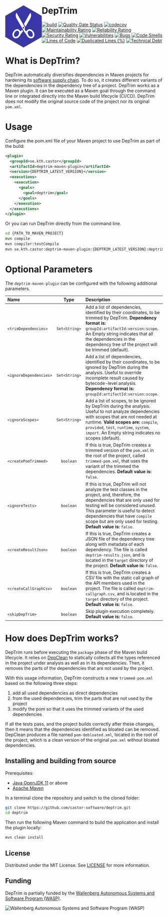 # DepTrim <img src=".img/logo.svg" align="left" height="135px" alt="DepTrim logo"/>

[![build](https://github.com/castor-software/deptrim/actions/workflows/build.yml/badge.svg)](https://github.com/castor-software/deptrim/actions/workflows/build.yml)
[![Quality Gate Status](https://sonarcloud.io/api/project_badges/measure?project=castor-software_deptrim&metric=alert_status)](https://sonarcloud.io/dashboard?id=castor-software_deptrim)
[![codecov](https://codecov.io/gh/castor-software/deptrim/branch/main/graph/badge.svg?token=L70YMFGJ4D)](https://codecov.io/gh/castor-software/deptrim)
[![Maintainability Rating](https://sonarcloud.io/api/project_badges/measure?project=castor-software_deptrim&metric=sqale_rating)](https://sonarcloud.io/dashboard?id=castor-software_deptrim)
[![Reliability Rating](https://sonarcloud.io/api/project_badges/measure?project=castor-software_deptrim&metric=reliability_rating)](https://sonarcloud.io/dashboard?id=castor-software_deptrim)
[![Security Rating](https://sonarcloud.io/api/project_badges/measure?project=castor-software_deptrim&metric=security_rating)](https://sonarcloud.io/dashboard?id=castor-software_deptrim)
[![Vulnerabilities](https://sonarcloud.io/api/project_badges/measure?project=castor-software_deptrim&metric=vulnerabilities)](https://sonarcloud.io/dashboard?id=castor-software_deptrim)
[![Bugs](https://sonarcloud.io/api/project_badges/measure?project=castor-software_deptrim&metric=bugs)](https://sonarcloud.io/dashboard?id=castor-software_deptrim)
[![Code Smells](https://sonarcloud.io/api/project_badges/measure?project=castor-software_deptrim&metric=code_smells)](https://sonarcloud.io/dashboard?id=castor-software_deptrim)
[![Lines of Code](https://sonarcloud.io/api/project_badges/measure?project=castor-software_deptrim&metric=ncloc)](https://sonarcloud.io/dashboard?id=castor-software_deptrim)
[![Duplicated Lines (%)](https://sonarcloud.io/api/project_badges/measure?project=castor-software_deptrim&metric=duplicated_lines_density)](https://sonarcloud.io/dashboard?id=castor-software_deptrim)
[![Technical Debt](https://sonarcloud.io/api/project_badges/measure?project=castor-software_deptrim&metric=sqale_index)](https://sonarcloud.io/dashboard?id=castor-software_deptrim)


# What is DepTrim?

DepTrim automatically diversifies dependencies in Maven projects for hardening its [software supply chain](https://www.cesarsotovalero.net/blog/the-software-supply-chain.html).
To do so, it creates different variants of the dependencies in the dependency tree of a project.
DepTrim works as a Maven plugin.
It can be executed as a Maven goal through the command line or integrated directly into the Maven build lifecycle (CI/CD).
DepTrim does not modify the original source code of the project nor its original `pom.xml`.

# Usage

Configure the pom.xml file of your Maven project to use DepTrim as part of the build:

```xml
<plugin>
  <groupId>se.kth.castor</groupId>
  <artifactId>deptrim-maven-plugin</artifactId>
  <version>{DEPTRIM_LATEST_VERSION}</version>
  <executions>
    <execution>
      <goals>
        <goal>deptrim</goal>
      </goals>
    </execution>
  </executions>
</plugin>
```
Or you can run DepTrim directly from the command line.

```bash
cd {PATH_TO_MAVEN_PROJECT}
mvn compile   
mvn compiler:testCompile
mvn se.kth.castor:deptrim-maven-plugin:{DEPTRIM_LATEST_VERSION}:deptrim
```

# Optional Parameters

The `deptrim-maven-plugin` can be configured with the following additional parameters.

| Name                   |     Type      | Description                                                                                                                                                                                                                                                                                                   | 
|:-----------------------|:-------------:|:--------------------------------------------------------------------------------------------------------------------------------------------------------------------------------------------------------------------------------------------------------------------------------------------------------------| 
| `<trimDependencies>`   | `Set<String>` | Add a list of dependencies, identified by their coordinates, to be trimmed by DepTrim. **Dependency format is:** `groupId:artifactId:version:scope`. An Empty string indicates that all the dependencies in the dependency tree of the project will be trimmed (default).                                     |
| `<ignoreDependencies>` | `Set<String>` | Add a list of dependencies, identified by their coordinates, to be ignored by DepTrim during the analysis. Useful to override incomplete result caused by bytecode-level analysis. **Dependency format is:** `groupId:artifactId:version:scope`.                                                              |
| `<ignoreScopes>`       | `Set<String>` | Add a list of scopes, to be ignored by DepTrim during the analysis. Useful to not analyze dependencies with scopes that are not needed at runtime. **Valid scopes are:** `compile`, `provided`, `test`, `runtime`, `system`, `import`. An Empty string indicates no scopes (default).                         |
| `<createPomTrimmed>` |   `boolean`   | If this is true, DepTrim creates a trimmed version of the `pom.xml` in the root of the project, called `trimmed-pom.xml`, that uses the variant of the trimmed the dependencies. **Default value is:** `false`.                                                                                               |
| `<ignoreTests>`        |   `boolean`   | If this is true, DepTrim will not analyze the test classes in the project, and, therefore, the dependencies that are only used for testing will be considered unused. This parameter is useful to detect dependencies that have `compile` scope but are only used for testing. **Default value is:** `false`. |
| `<createResultJson>`   |   `boolean`   | If this is true, DepTrim creates a JSON file of the dependency tree along with metadata of each dependency. The file is called `deptrim-results.json`, and is located in the `target` directory of the project. **Default value is:** `false`.                                                                |
| `<createCallGraphCsv>` |   `boolean`   | If this is true, DepTrim creates a CSV file with the static call graph of the API members used in the project. The file is called `deptrim-callgraph.csv`, and is located in the `target` directory of the project. **Default value is:** `false`.                                                            |
| `<skipDepTrim>`        |   `boolean`   | Skip plugin execution completely. **Default value is:** `false`.                                                                                                                                                                                                                                              |

[//]: # (TODO: Explain here how to integrate DepTrim in the CI/CD pipeline so that a different variant of the dependencies is used for each build.)

# How does DepTrim works?

DepTrim runs before executing the `package` phase of the Maven build lifecycle. 
It relies on [DepClean](https://github.com/castor-software/depclean) to statically collects all the types referenced in the project under analysis as well as in its dependencies. 
Then, it removes the parts of the dependencies that are not used by the project.

With this usage information, DepTrim constructs a new `trimmed-pom.xml` based on the following three steps:

1. add all used dependencies as direct dependencies
2. from the used dependencies, trim the parts that are not used by the project
3. modify the pom so that it uses the trimmed variants of the used dependencies

If all the tests pass, and the project builds correctly after these changes, then it means that the dependencies identified as bloated can be removed. DepClean produces a file named `pom-debloated.xml`, located in the root of the project, which is a clean version of the original `pom.xml` without bloated dependencies.

## Installing and building from source

Prerequisites:

- [Java OpenJDK 11](https://openjdk.java.net) or above
- [Apache Maven](https://maven.apache.org/)

In a terminal clone the repository and switch to the cloned folder:

```bash
git clone https://github.com/castor-software/deptrim.git
cd deptrim
```

Then run the following Maven command to build the application and install the plugin locally:

```bash
mvn clean install
```

## License

Distributed under the MIT License. See [LICENSE](https://github.com/castor-software/depclean/blob/master/LICENSE.md) for more information.

## Funding

DepTrim is partially funded by the [Wallenberg Autonomous Systems and Software Program (WASP)](https://wasp-sweden.org).

<img src="https://github.com/castor-software/depclean/blob/master/.img/wasp.svg" height="50px" alt="Wallenberg Autonomous Systems and Software Program (WASP)"/>
